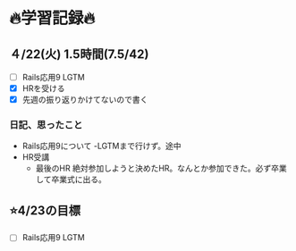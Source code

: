 # 🔥学習記録🔥
## ４/22(火) 1.5時間(7.5/42)
- [ ] Rails応用9 LGTM
- [x] HRを受ける
- [x] 先週の振り返りかけてないので書く

### 日記、思ったこと
- Rails応用9について
    -LGTMまで行けず。途中
- HR受講
  - 最後のHR 絶対参加しようと決めたHR。なんとか参加できた。必ず卒業して卒業式に出る。

## ⭐️4/23の目標
- [ ] Rails応用9 LGTM
